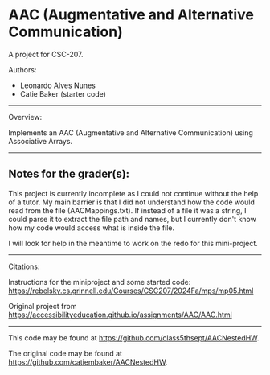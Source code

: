 
# AAC (Augmentative and Alternative Communication)

A project for CSC-207.

Authors:

* Leonardo Alves Nunes
* Catie Baker (starter code)

---

Overview:

Implements an AAC (Augmentative and Alternative Communication) using Associative Arrays.

---

## Notes for the grader(s):

This project is currently incomplete as I could not continue without the help of a tutor.
My main barrier is that I did not understand how the code would read from the file (AACMappings.txt).
If instead of a file it was a string, I could parse it to extract the file path and names,
but I currently don't know how my code would access what is inside the file.

I will look for help in the meantime to work on the redo for this mini-project.

---

Citations:

Instructions for the miniproject and some started code:
https://rebelsky.cs.grinnell.edu/Courses/CSC207/2024Fa/mps/mp05.html

Original project from https://accessibilityeducation.github.io/assignments/AAC/AAC.html

---

This code may be found at <https://github.com/class5thsept/AACNestedHW>. 

The original code may be found at <https://github.com/catiembaker/AACNestedHW>.
